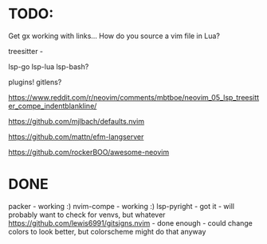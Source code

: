 # TODO:

Get gx working with links... How do you source a vim file in Lua?

treesitter - 

lsp-go
lsp-lua
lsp-bash?

plugins!
gitlens?

https://www.reddit.com/r/neovim/comments/mbtboe/neovim_05_lsp_treesitter_compe_indentblankline/


https://github.com/mjlbach/defaults.nvim

https://github.com/mattn/efm-langserver

https://github.com/rockerBOO/awesome-neovim

# DONE

packer - working :)
nvim-compe - working :)
lsp-pyright - got it - will probably want to check for venvs, but whatever
https://github.com/lewis6991/gitsigns.nvim - done enough - could change colors to look better, but colorscheme might do that anyway
